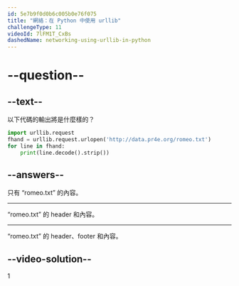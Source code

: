 ```yaml
---
id: 5e7b9f0d0b6c005b0e76f075
title: "網絡：在 Python 中使用 urllib"
challengeType: 11
videoId: 7lFM1T_CxBs
dashedName: networking-using-urllib-in-python
---
```


# --question--

## --text--

以下代碼的輸出將是什麼樣的？

```python
import urllib.request
fhand = urllib.request.urlopen('http://data.pr4e.org/romeo.txt')
for line in fhand:
    print(line.decode().strip())
```

## --answers--

只有 “romeo.txt” 的內容。

---

“romeo.txt” 的 header 和內容。

---

“romeo.txt” 的 header、footer 和內容。

## --video-solution--

1
